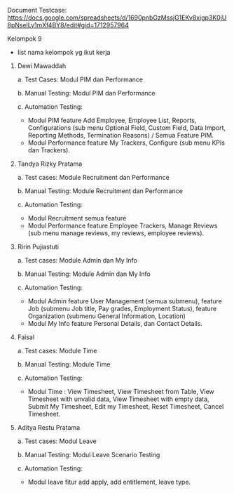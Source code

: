 Document Testcase: https://docs.google.com/spreadsheets/d/1690pnbGzMssjG1EKv8xigp3K0jU8pNselLy1mXf4BY8/edit#gid=1712957964

Kelompok 9

- list nama kelompok yg ikut kerja

1. Dewi Mawaddah

   a. Test Cases: Modul PIM dan Performance

   b. Manual Testing: Modul PIM dan Performance

   c. Automation Testing:

   - Modul PIM feature Add Employee, Employee List, Reports, Configurations (sub menu Optional Field, Custom Field, Data Import, Reporting Methods, Termination Reasons) / Semua Feature PIM.
   - Modul Performance feature My Trackers, Configure (sub menu KPIs dan Trackers).

2. Tandya Rizky Pratama

   a. Test cases: Module Recruitment dan Performance

   b. Manual Testing: Module Recruitment dan Performance

   c. Automation Testing:

   - Modul Recruitment semua feature
   - Modul Performance feature Employee Trackers, Manage Reviews (sub menu manage reviews, my reviews, employee reviews).

3. Ririn Pujiastuti

   a. Test cases: Module Admin dan My Info

   b. Manual Testing: Module Admin dan My Info

   c. Automation Testing:

   - Modul Admin feature User Management (semua submenu), feature Job (submenu Job title, Pay grades, Employment Status), feature Organization (submenu General Information, Location)
   - Modul My Info feature Personal Details, dan Contact Details.

4. Faisal

   a. Test cases: Module Time

   b. Manual Testing: Module Time

   c. Automation Testing:

   - Modul Time : View Timesheet, View Timesheet from Table, View Timesheet with unvalid data, View Timesheet with empty data, Submit My Timesheet, Edit my Timesheet, Reset Timesheet, Cancel Timesheet.

5. Aditya Restu Pratama

   a. Test cases: Modul Leave

   b. Manual Testing: Modul Leave Scenario Testing

   c. Automation Testing:

   - Modul leave fitur add apply, add entitlement, leave type.
